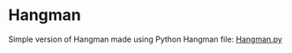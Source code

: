 # Hangman
Simple version of Hangman made using Python
Hangman file: [Hangman.py](https://github.com/Wolfixal/Hangman/blob/main/Hangman.py)
